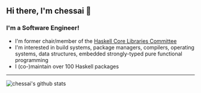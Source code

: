 ## Hi there, I'm chessai 👋

### I'm a Software Engineer!
- I'm former chair/member of the [Haskell Core Libraries Committee](https://github.com/haskell/core-libraries-committee)
- I'm interested in build systems, package managers, compilers, operating systems, data structures, embedded strongly-typed pure functional programming
- I (co-)maintain over 100 Haskell packages

---
![chessai's github stats](https://github-readme-stats.vercel.app/api?username=chessai&count_private=true&show_icons=true&theme=synthwave)
